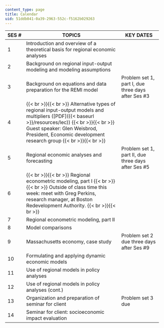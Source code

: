 ```yaml
---
content_type: page
title: Calendar
uid: 51ddb041-0a39-2963-552c-f5162b029263
---
```


| SES # | TOPICS | KEY DATES |
| --- | --- | --- |
| 1 | Introduction and overview of a theoretical basis for regional economic analyses | &nbsp; |
| 2 | Background on regional input-output modeling and modeling assumptions | &nbsp; |
| 3 | Background on equations and data preparation for the REMI model | Problem set 1, part I, due three days after Ses #3 |
| 4 |  {{< br >}}{{< br >}} Alternative types of regional input-output models and multipliers ([PDF]({{< baseurl >}}/resources/lec)) {{< br >}}{{< br >}} Guest speaker: Glen Weisbrod, President, Economic development research group {{< br >}}{{< br >}}  | &nbsp; |
| 5 | Regional economic analyses and forecasting | Problem set 1, part II, due three days after Ses #5 |
| 6 |  {{< br >}}{{< br >}} Regional econometric modeling, part I {{< br >}}{{< br >}} Outside of class time this week: meet with Greg Perkins, research manager, at Boston Redevelopment Authority. {{< br >}}{{< br >}}  | &nbsp; |
| 7 | Regional econometric modeling, part II | &nbsp; |
| 8 | Model comparisons | &nbsp; |
| 9 | Massachusetts economy, case study | Problem set 2 due three days after Ses #9 |
| 10 | Formulating and applying dynamic economic models | &nbsp; |
| 11 | Use of regional models in policy analyses | &nbsp; |
| 12 | Use of regional models in policy analyses (cont.) | &nbsp; |
| 13 | Organization and preparation of seminar for client | Problem set 3 due |
| 14 | Seminar for client: socioeconomic impact evaluation |